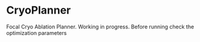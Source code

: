 # CryoPlanner
Focal Cryo Ablation Planner.
Working in progress.
Before running check the optimization parameters